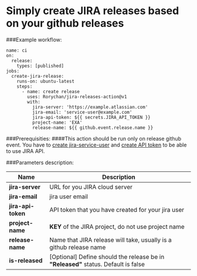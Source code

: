 # Simply create JIRA releases based on your github releases

###Example workflow:
```
name: ci
on:
  release:
    types: [published]
jobs:
  create-jira-release:
    runs-on: ubuntu-latest
    steps:
      - name: create release
        uses: Rorychan/jira-releases-action@v1
        with:
          jira-server: 'https://example.atlassian.com'
          jira-email: 'service-user@example.com'
          jira-api-token: ${{ secrets.JIRA_API_TOKEN }}
          project-name: 'EXA'
          release-name: ${{ github.event.release.name }}
```
###Prerequisities:
####This action should be run only on release github event.
You have to [create jira-service-user](https://community.atlassian.com/t5/Jira-Align-articles/Creating-a-Jira-Service-Account-with-Groups-and-Permission/ba-p/1605547) and [create API token](https://support.atlassian.com/atlassian-account/docs/manage-api-tokens-for-your-atlassian-account/) to be able to use JIRA API.


###Parameters description:

| Name | Description |
|----|----|
|**jira-server**|URL for you JIRA cloud server|
|**jira-email**|jira user email|
|**jira-api-token**|API token that you have created for your jira user|
|**project-name**|**KEY** of the JIRA project, do not use project name|
|**release-name**|Name that JIRA release will take, usually is a github release name|
|**is-released**|[Optional] Define should the release be in **"Released"**  status. Default is false|